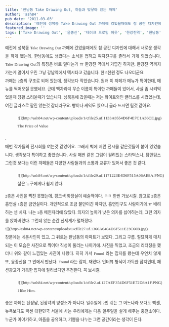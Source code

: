 ```yaml
---
title: '한남동 Take Drawing Out, 하늘과 맞닿아 있는 까페'
author: 'ash84'
pub_date: '2011-03-03'
description: '예전에 성북동 Take Drawing Out 까페에 갔었을때에도 참 공간 디자인에 대해서 새로운 생각을 하게 됐는데, 한남동에도 생겼다는 소식을 접하고 여자친구를 졸라서 가게 되었습니다. Take Drawing Out의 특'
featured_image: ''
tags: ['Take Drawing Out', '윤종신', '테이크 드로잉 아웃', '한강진역', '한남동']
---
```



<div style="text-align: justify; line-height: 2; color: rgb(51, 51, 51); font-family: 굴림; font-size: 9pt; "><span style="font-size: 10pt; "><span style="font-family: Dotum; ">예전에 성북동 Take Drawing Out 까페에 갔었을때에도 참 공간 디자인에 대해서 새로운 생각을 하게 됐는데, 한남동에도 생겼다는 소식을 접하고 여자친구를 졸라서 가게 되었습니다. Take Drawing Out의 특징은 바로 멀다는거 ㅠ 한강진 역에서 가깝긴 하지만, 한강진 역까지 가는게 멀어서 우린 그냥 강남역에서 택시타고 갔습니다. 한 5천원 정도 나오더군요 </span></span></div><div style="text-align: justify; line-height: 2; color: rgb(51, 51, 51); font-family: 굴림; font-size: 9pt; "></div><div style="text-align: justify; line-height: 2; color: rgb(51, 51, 51); font-family: 굴림; font-size: 9pt; "><span style="font-size: 10pt; "><span style="font-family: Dotum; ">까페는 2층의 구조로 되어 있는데, 생각보다 작았습니다. 원래 이 까페가 메뉴가 특이한데, 메뉴를 찍어오질 못했네요. 근데 백차라떼 무슨 이름이 특이한 까페들이 있어서, 사실 좀 시켜먹었을때 당황 스러울때가 있습니다. 성북동에 갔을때는 저는 화이트와인 글라스를 시켰었는데, 여긴 글라스로 팔진 않는것 같더라구요. 빵이나 케익도 있으니 골라 드시면 될것 같아요. </span></span></div><div><div style="text-align: justify;"><font class="Apple-style-span" color="#333333" face="굴림"><span class="Apple-style-span" style="line-height: 24px;">  
</span></font></div><font class="Apple-style-span" color="#333333" face="굴림"><span class="Apple-style-span" style="font-size: 9pt; line-height: 2;"><span style="font-size: 10pt; "><span style="font-family: Dotum; "><figure class="wp-caption aligncenter" style="width: 466px">![](http://ash84.net/wp-content/uploads/1/cfile25.uf.1133A8554D6F4E7C1A36CE.jpg)<figcaption class="wp-caption-text">The Price of Value</figcaption></figure></span></span><div style="text-align: justify;"><span style="font-size: 10pt; "><span style="font-family: Dotum; ">. </span></span></div></span></font>

</div><div style="text-align: justify;line-height: 2; color: rgb(51, 51, 51); font-family: 굴림; font-size: 9pt; "><span style="font-size: 10pt; "><span style="font-family: Dotum; ">매번 작가들의 전시회를 여는것 같았어요. 그래서 벽에 저런 전시물 같은것들이 붙어 있었습니다. 생각보다 특이하고 좋았습니다. 사실 매번 같은 그림이 걸려있는 스타벅스나, 탐앤탐스 그런것 보다는 이런 까페들은 다양한 사람들과의 소통과 교류가 있어서 좋은 것 같다. </span></span></div><div style="text-align: justify;line-height: 2; color: rgb(51, 51, 51); font-family: 굴림; font-size: 9pt; "></div><div><font class="Apple-style-span" color="#333333" face="굴림"><span class="Apple-style-span" style="font-size: 9pt; line-height: 2;"><span style="font-size: 10pt; "><span style="font-family: Dotum; "><figure class="wp-caption aligncenter" style="width: 640px">![](http://ash84.net/wp-content/uploads/1/cfile29.uf.1171223E4D6F515A06AE8A.PNG)<figcaption class="wp-caption-text">삶은 누구에게나 쉽지 않다.  
</figcaption></figure></span></span></span></font><div style="text-align: justify;"><font class="Apple-style-span" color="#333333" face="굴림"><span class="Apple-style-span" style="line-height: 24px;">  
</span></font></div></div><div style="text-align: justify;line-height: 2; color: rgb(51, 51, 51); font-family: 굴림; font-size: 9pt; "></div><div style="text-align: justify;line-height: 2; color: rgb(51, 51, 51); font-family: 굴림; font-size: 9pt; "><span style="font-size: 10pt; "><span style="font-family: Dotum; ">2층은 사진을 찍진 못했는데, 핑크색 화장실이 예술적이다. ㅋㅋ 한번 가보시길. 참고로 2층은 흡연실 1층은 금연실이다. 개인적으로 조금 불만이긴 하지만, 흡연인구도 사람이기에.ㅠ 배려하는 셈 치자. 나는 1층 메인자리에 앉았다. 의자의 높이가 낮은 의자를 싫어하는데, 그런 의자를 앉아버렸다. 그런데 앉는 순간 신세계가 펼쳐졌다. </span></span></div><div style="text-align: justify;line-height: 2; color: rgb(51, 51, 51); font-family: 굴림; font-size: 9pt; "></div><div style="text-align: justify;line-height: 2; color: rgb(51, 51, 51); font-family: 굴림; font-size: 9pt; "></div><div><font class="Apple-style-span" color="#333333" face="굴림"><span class="Apple-style-span" style="font-size: 9pt; line-height: 2;"><span style="font-size: 10pt; "><span style="font-family: Dotum; ">![](http://ash84.net/wp-content/uploads/1/cfile27.uf.1366A6404D6F511E23C60B.jpg)</span></span></span></font><div style="text-align: justify;"><font class="Apple-style-span" color="#333333" face="굴림"><span class="Apple-style-span" style="line-height: 24px;">  
</span></font></div></div><div style="text-align: justify;line-height: 2; color: rgb(51, 51, 51); font-family: 굴림; font-size: 9pt; "></div><div style="text-align: justify;line-height: 2; color: rgb(51, 51, 51); font-family: 굴림; font-size: 9pt; "><span style="font-size: 10pt; "><span style="font-family: Dotum; ">창문에는 네온사인이 있고, 그 뒤로는 한남동의 아파트가 보였다. 그리고 구름. 절묘하게 매치되는 이 모습은 사진으로 찍어야 직성이 풀리는 나이기에. 사진을 찍었고, 조금의 리터칭을 했더니 위와 같이 느낌있는 사진이 나왔다. 히히 가서 Found 라는 잡지를 봤는데 우연치 않게 또, 윤종신을 그 안에서 만났다. Found 라는 잡지, 재밌다. 인터뷰 형식이 가득한 잡지인데, 패션광고가 가득한 잡지에 질리셨다면 추천한다. 꼭 보시길. </span></span></div><div style="text-align: justify;line-height: 2; color: rgb(51, 51, 51); font-family: 굴림; font-size: 9pt; "></div><div><font class="Apple-style-span" color="#333333" face="굴림"><span class="Apple-style-span" style="font-size: 9pt; line-height: 2;"><span style="font-size: 10pt; "><span style="font-family: Dotum; "><figure class="wp-caption aligncenter" style="width: 640px">![](http://ash84.net/wp-content/uploads/1/cfile2.uf.127AEF354D6F51E72D8A1F.PNG)<figcaption class="wp-caption-text">I like Him.</figcaption></figure></span></span></span></font><div style="text-align: justify;"><font class="Apple-style-span" color="#333333" face="굴림"><span class="Apple-style-span" style="line-height: 24px;">  
</span></font></div></div><div style="text-align: justify;line-height: 2; color: rgb(51, 51, 51); font-family: 굴림; font-size: 9pt; "></div><div style="text-align: justify;line-height: 2; color: rgb(51, 51, 51); font-family: 굴림; font-size: 9pt; "><span style="font-size: 10pt; "><span style="font-family: Dotum; ">좋은 까페는 된장남, 된장녀의 양성소가 아니다. 일주일에 2번 쉬는 그 어느나라 보다도 빡센, 뉴욕보다도 빡센 대한민국 서울에 사는 우리에게는 다음 일주일을 살게 해주는 충전소이다. 누군가 이야기하고, 아픔을 공유하고, 기쁨을 나누는 그런 공간이라는 생각이 든다</span></span><span style="font-family: Dotum; ">. </span></div><div style="text-align: justify;line-height: 2; color: rgb(51, 51, 51); font-family: 굴림; font-size: 9pt; "></div><div style="text-align: justify;line-height: 2; color: rgb(51, 51, 51); font-family: 굴림; font-size: 9pt; "></div>

